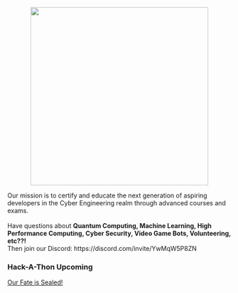 <p align="center">
    <img src="https://sp-ao.shortpixel.ai/client/to_webp,q_lossy,ret_img,w_1111,h_244/https://rootkit.education/wp-content/uploads/2021/06/Asset-1.png" align="center" width="400px" />
</p>
Our mission is to certify and educate the next generation of aspiring developers in the Cyber Engineering realm through advanced courses and exams.
<br /><br />
Have questions about <b>Quantum Computing, Machine Learning, High Performance Computing, Cyber Security, Video Game Bots, Volunteering, etc??!</b> <br /> Then join our Discord: https://discord.com/invite/YwMqW5P8ZN

### Hack-A-Thon Upcoming
[Our Fate is Sealed!](https://rootkit.education/hack-a-thon/)

